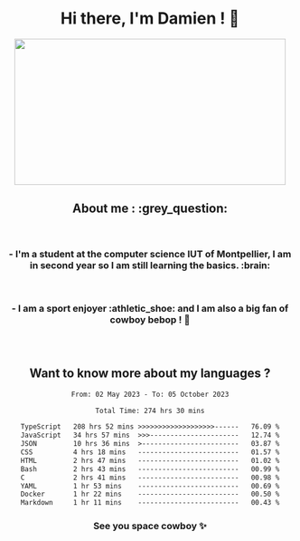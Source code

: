 <div align="center">
<h1>Hi there, I'm Damien ! 👋 </h1>
<img src="https://media.giphy.com/media/11KzOet1ElBDz2/giphy.gif" width="480" height="258" /> 
 <h2>About me : :grey_question: </h2>
 <br>
<h3>- I'm a student at the computer science IUT of Montpellier, I am in second year so I am still learning the basics. :brain: </h3>
 <br>
<h3>- I am a sport enjoyer :athletic_shoe: and I am also a big fan of cowboy bebop ! 🤠 <h3>
 <br>
 
  <h2>Want to know more about my languages ?</h2>

 <!--START_SECTION:waka-->

```txt
From: 02 May 2023 - To: 05 October 2023

Total Time: 274 hrs 30 mins

TypeScript   208 hrs 52 mins >>>>>>>>>>>>>>>>>>>------   76.09 %
JavaScript   34 hrs 57 mins  >>>----------------------   12.74 %
JSON         10 hrs 36 mins  >------------------------   03.87 %
CSS          4 hrs 18 mins   -------------------------   01.57 %
HTML         2 hrs 47 mins   -------------------------   01.02 %
Bash         2 hrs 43 mins   -------------------------   00.99 %
C            2 hrs 41 mins   -------------------------   00.98 %
YAML         1 hr 53 mins    -------------------------   00.69 %
Docker       1 hr 22 mins    -------------------------   00.50 %
Markdown     1 hr 11 mins    -------------------------   00.43 %
```

<!--END_SECTION:waka-->
 
 
 <!--
 <p align="center">
           <img src="https://wakatime.com/share/@b21fb822-1b1e-4a56-b3ac-d647f03795fd/3d8fc332-54a6-4d29-9469-965955d6e018.svg"/>
 </p>
 <p align="center">
  <img src="https://wakatime.com/share/@b21fb822-1b1e-4a56-b3ac-d647f03795fd/5d7b153c-4137-40c1-8270-25e516f9619c.svg"/>
 </p>
 -->
 
<h3> See you space cowboy ✨ </h3>

</div>


 

